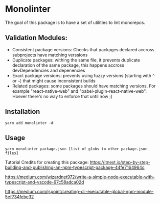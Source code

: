 # Monolinter
The goal of this package is to have a set of utilities to lint monorepos.

## Validation Modules:
- Consistent package versions: Checks that packages declared accross subprojects have matching verssions
- Duplicate packages: withing the same file, it prevents duplicate declaration of the same package, this happens accross devDependencies and depenencies
- Exact package versions: prevents using fuzzy versions (starting with `^` or `~`) that might cause inconsistent builds
- Related packages: some packages should have matching versions. For example  "react-native-web" and "babel-plugin-react-native-web". Hoever there's no way to enforce that until now ;)

## Installation
```
yarn add monolinter -d
```
## Usage
```
yarn monolinter package.json [list of globs to other package.json files]
```



Tutorial Credits for creating this package:
https://itnext.io/step-by-step-building-and-publishing-an-npm-typescript-package-44fe7164964c

https://medium.com/wizardnet972/write-a-simple-node-executable-with-typescript-and-vscode-97c58adca02d

https://medium.com/jspoint/creating-cli-executable-global-npm-module-5ef734febe32